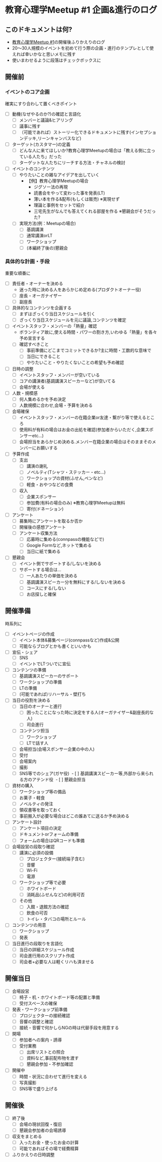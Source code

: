 # 教育心理学Meetup #1 企画&進行のログ

## このドキュメントは何?

* [教育心理学Meetup #1](https://educational-psychology.connpass.com/event/63577/)の開催後ふりかえりのログ
* 20〜30人規模のイベントを初めて行う際の企画・進行のテンプレとして使えれば幸いかなと思いメモに残す
* 使いまわせるように段落はチェックボックスに

## 開催前

### イベントのコア企画

確実にすり合わして置くべきポイント

- [ ] 動機(なぜやるのか?)の確認と言語化
  - [ ] メンバーと議論&ヒアリング
  - [ ] 議事に残す
  - [ ] （可能であれば）ストーリー化できるドキュメントに残す(インセプションデッキ,リーンキャンバスなど)
- [ ] ターゲット(カスタマー)の定義
  - [ ] どんな人に来てほしいか?教育心理学Meetupの場合は「教える側に立っている人たち」だった
  - [ ] ターゲットな人たちにリーチする方法・チャネルの検討
- [ ] イベントのコンテンツ
  - [ ] やりたいことの雑なアイデアを出していく
    - 【例】教育心理学Meetupの場合
      - ジグソー法の再現
      - 読書会をやって変わった事を発表(LT)
      - 薄い本を作る&配布(もしくは販売) ※実現せず
      - 理論と事例をセットで紹介
      - 三宅先生がなんでも答えてくれる部屋を作る ※懇親会がそうだった?
  - [ ] 実現方法(例：Meetupの場合)
    - [ ] 基調講演
    - [ ] 通常講演orLT
    - [ ] ワークショップ
    - [ ] (本編終了後の)懇親会

### 具体的な計画・手段

重要な順番に

- [ ] 責任者・オーナーを決める
  - 迷った時に決める人をあらかじめ定める(プロダクトオーナー役)
  - [ ] 座長・オーガナイザー
  - [ ] 副座長
- [ ] 具体的なコンテンツを企画する
  - [ ] まずはざっくり当日スケジュールを引く
  - [ ] ざっくり当日スケジュールを元に議論,コンテンツを確定
- [ ] イベントスタッフ・メンバーの「熱量」確認
  - ボランティア故に,使える時間・パワーの割き方,いわゆる「熱量」を各々予め宣言する
  - [ ] 確認すべきこと
    - [ ] 事前準備にどこまでコミットできるか?主に時間・工数的な意味で
    - [ ] 当日にできること
    - [ ] やりたいこと・やりたくないことの希望も予め確認
- [ ] 日時の調整
  - [ ] イベントスタッフ・メンバーが空いている
  - [ ] コアの講演者(基調講演スピーカーなど)が空いてる
  - [ ] 会場が使える
- [ ] 人数・規模感
  - [ ] 何人集めるかを予め決定
  - [ ] 人数規模に合わせ,会場・予算を決める
- [ ] 会場確保
  - [ ] イベントスタッフ・メンバーの在籍企業or友達・繋がり等で使えるところ
  - [ ] 使用料が有料の場合はお金の出処を確認(参加者からいただく,企業スポンサーetc...)
  - [ ] 会場担当をあらかじめ決める.メンバー在籍企業の場合はそのままそのメンバーにお願いする
- [ ] 予算作成
  - [ ] 支出
    - [ ] 講演の謝礼
    - [ ] ノベルティ(Tシャツ・ステッカー・etc...)
    - [ ] ワークショップの資材(ふせん,ペンなど)
    - [ ] 軽食・おやつなどの食費
  - [ ] 収入
    - [ ] 企業スポンサー
    - [ ] 参加費(有料の場合のみ) ※教育心理学Meetupは無料
    - [ ] 寄付(ドネーション)
- [ ] アンケート
  - [ ] 募集時にアンケートを取るか否か
  - [ ] 開催後の感想アンケート
  - [ ] アンケート収集方法
    - [ ] 応募時に集める(connpassの機能などで)
    - [ ] Google Formなど,ネットで集める
    - [ ] 当日に紙で集める
- [ ] 懇親会
  - [ ] イベント側でサポートする/しないを決める
  - [ ] サポートする場合は...
    - [ ] 一人あたりの単価を決める
    - [ ] 基調講演スピーカー分を無料にする/しないを決める
    - [ ] コースにする/しない
    - [ ] お店探しと確保
  
## 開催準備

時系列に

- [ ] イベントページの作成
  - [ ] イベント本体&募集ページ(connpassなど)作成&公開
  - [ ] 可能ならブログとかも書くといいかも
- [ ] 宣伝・シェア
  - [ ] SNS
  - [ ] イベントでLTついでに宣伝
- [ ] コンテンツの準備
  - [ ] 基調講演スピーカーのサポート
  - [ ] ワークショップの準備
  - [ ] LTの準備
  - [ ] (可能であれば)リハーサル・壁打ち
- [ ] 当日の役割を決める
  - [ ] 当日のオーナーと進行
    - [ ] 困ったことになった時に決定をする人(オーガナイザー&副座長的な人)
    - [ ] 司会進行
  - [ ] コンテンツ担当
    - [ ] ワークショップ
    - [ ] LTで話す人
  - [ ] 会場担当(会場スポンサー企業の中の人)
  - [ ] 受付
  - [ ] 会場案内
  - [ ] 撮影
  - [ ] SNS等でのシェア(ガヤ役)
  - [ ] 基調講演スピーカー等,外部から来られる方のアテンド役
  - [ ] 懇親会担当
- [ ] 資材の購入
  - [ ] ワークショップ等の備品
  - [ ] お菓子・軽食
  - [ ] ノベルティの発注
  - [ ] 領収書等を取っておく
  - [ ] 事前搬入が必要な場合はどこの誰あてに送るか予め決める
- [ ] アンケート設計
  - [ ] アンケート項目の決定
  - [ ] ドキュメントorフォームの準備
  - [ ] フォームの場合はQRコードも準備
- [ ] 会場設営の段取り確認
  - [ ] 講演に必須の設備
    - [ ] プロジェクター(接続端子含む)
    - [ ] 音響
    - [ ] Wi-Fi
    - [ ] 電源
  - [ ] ワークショップ等で必要
    - [ ] ホワイトボード
    - [ ] 消耗品(ふせんなど)の利用可否
  - [ ] その他
    - [ ] 入館・退館方法の確認
    - [ ] 飲食の可否
    - [ ] トイレ・タバコの場所とルール
- [ ] コンテンツの用意
  - [ ] ワークショップ
  - [ ] 発表
- [ ] 当日進行の段取りを言語化
  - [ ] 当日の詳細スケジュール作成
  - [ ] 司会進行用のスクリプト作成
  - [ ] 司会者+必要な人は軽くリハも済ませる

## 開催当日

- [ ] 会場設営
  - [ ] 椅子・机・ホワイトボード等の配置と準備
  - [ ] 受付スペースの確保
- [ ] 発表・ワークショップ前準備
  - [ ] プロジェクターの接続確認
  - [ ] 音響の調整と確認
  - [ ] 接続・音響で何かしらNGの時は代替手段を用意する
- [ ] 開場
  - [ ] 参加者への案内・誘導
  - [ ] 受付業務
    - [ ] 出席リストとの照合
    - [ ] 資料など,事前配布物を渡す
    - [ ] 懇親会参加・不参加確認
- [ ] 開催中
  - [ ] 時間・状況に合わせて進行を変える
  - [ ] 写真撮影
  - [ ] SNS等で盛り上げる

## 開催後

- [ ] 終了後
  - [ ] 会場の現状回復・復旧
  - [ ] 懇親会参加者の会場誘導  
- [ ] 収支をまとめる
  - [ ] 入ったお金・使ったお金の計算
  - [ ] 可能であればその場で経費精算
- [ ] ふりかえりの日時調整
